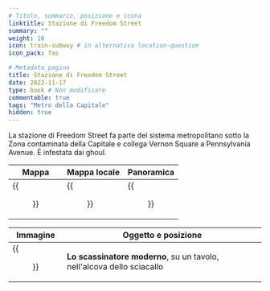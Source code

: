 ```yaml
---
# Titolo, sommario, posizione e icona
linktitle: Stazione di Freedom Street
summary: ""
weight: 10
icon: train-subway # in alternativa location-question
icon_pack: fas

# Metadata pagina
title: Stazione di Freedom Street
date: 2022-11-17
type: book # Non modificare
commentable: true
tags: "Metro della Capitale"
hidden: true
---
```




La stazione di Freedom Street fa parte del sistema metropolitano sotto la Zona contaminata della Capitale e collega Vernon Square a Pennsylvania Avenue. È infestata dai ghoul.

| Mappa | Mappa locale | Panoramica |
| ----- | ------------ | ---------- |
| {{<figure src="fo3/Freedom_Street_Station_loc.webp">}}  |  {{<figure src="fo3/Metro_Freedom_Street_Station.webp">}} |  {{<figure src="fo3/Freedom_Street_station.webp">}} |

| Immagine | Oggetto e posizione |
| -------- | ------------------- |
| {{<figure src="fo3/Tumblers_Today_Freedom_Street_station.webp">}}  | **Lo scassinatore moderno**, su un tavolo, nell'alcova dello sciacallo  |